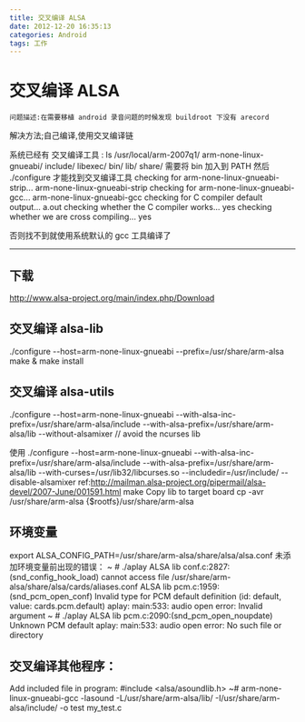 ```yaml
---
title: 交叉编译 ALSA
date: 2012-12-20 16:35:13
categories: Android
tags: 工作
---
```


# 交叉编译 ALSA
	问题描述:在需要移植 android 录音问题的时候发现 buildroot 下没有 arecord

解决方法;自己编译,使用交叉编译链

系统已经有 交叉编译工具 : 
ls /usr/local/arm-2007q1/
arm-none-linux-gnueabi/ include/                libexec/
bin/                    lib/                    share/
需要将 bin 加入到 PATH 然后 ./configure 才能找到交叉编译工具
checking for arm-none-linux-gnueabi-strip... arm-none-linux-gnueabi-strip
checking for arm-none-linux-gnueabi-gcc... arm-none-linux-gnueabi-gcc
checking for C compiler default output... a.out
checking whether the C compiler works... yes
checking whether we are cross compiling... yes

否则找不到就使用系统默认的 gcc 工具编译了

---

## 下载
http://www.alsa-project.org/main/index.php/Download
## 交叉编译 alsa-lib
./configure --host=arm-none-linux-gnueabi --prefix=/usr/share/arm-alsa
make & make install
## 交叉编译 alsa-utils
./configure --host=arm-none-linux-gnueabi --with-alsa-inc-prefix=/usr/share/arm-alsa/include --with-alsa-prefix=/usr/share/arm-alsa/lib --without-alsamixer // avoid the ncurses lib 

  使用 
./configure --host=arm-none-linux-gnueabi --with-alsa-inc-prefix=/usr/share/arm-alsa/include --with-alsa-prefix=/usr/share/arm-alsa/lib --with-curses=/usr/lib32/libcurses.so --includedir=/usr/include/ --disable-alsamixer
   ref:http://mailman.alsa-project.org/pipermail/alsa-devel/2007-June/001591.html
make
Copy lib to target board
cp -avr /usr/share/arm-alsa {$rootfs}/usr/share/arm-alsa
## 环境变量
export ALSA_CONFIG_PATH=/usr/share/arm-alsa/share/alsa/alsa.conf
未添加环境变量前出现的错误：
~ # ./aplay 
ALSA lib conf.c:2827:(snd_config_hook_load) cannot access file /usr/share/arm-alsa/share/alsa/cards/aliases.conf
ALSA lib pcm.c:1959:(snd_pcm_open_conf) Invalid type for PCM default definition (id: default, value: cards.pcm.default)
aplay: main:533: audio open error: Invalid argument
~ # ./aplay 
ALSA lib pcm.c:2090:(snd_pcm_open_noupdate) Unknown PCM default
aplay: main:533: audio open error: No such file or directory

## 交叉编译其他程序：
Add included file in program: #include <alsa/asoundlib.h>
~# arm-none-linux-gnueabi-gcc -lasound -L/usr/share/arm-alsa/lib/ -I/usr/share/arm-alsa/include/ -o test my_test.c
